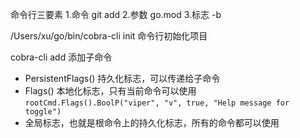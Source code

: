 命令行三要素
1.命令 git add
2.参数  go.mod
3.标志 -b



/Users/xu/go/bin/cobra-cli init   命令行初始化项目

cobra-cli add 添加子命令


- PersistentFlags() 持久化标志，可以传递给子命令
- Flags() 本地化标志，只有当前命令可以使用
  ```rootCmd.Flags().BoolP("viper", "v", true, "Help message for toggle")```
- 全局标志，也就是根命令上的持久化标志，所有的命令都可以使用